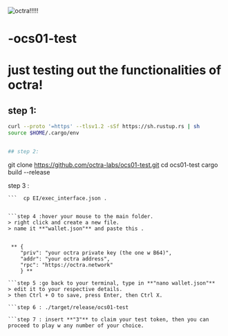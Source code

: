 ![octra!!!!!](https://github.com/user-attachments/assets/2a138e98-cf87-40ed-b64f-902876dc0b17)
 # -ocs01-test
 # just testing out the functionalities of octra!

## step 1:

```bash
curl --proto '=https' --tlsv1.2 -sSf https://sh.rustup.rs | sh
source $HOME/.cargo/env


## step 2:
``` 
git clone https://github.com/octra-labs/ocs01-test.git
cd ocs01-test
cargo build --release


step 3 :
```  # copy contract interface
```  cp EI/exec_interface.json .


```step 4 :hover your mouse to the main folder.
> right click and create a new file.
> name it **"wallet.json"** and paste this .


 ** {
    "priv": "your octra private key (the one w B64)",
    "addr": "your octra address",
    "rpc": "https://octra.network"
    } **

```step 5 :go back to your terminal, type in **"nano wallet.json"**
> edit it to your respective details.
> then Ctrl + O to save, press Enter, then Ctrl X.

```step 6 : ./target/release/ocs01-test

```step 7 : insert **"3"** to claim your test token, then you can proceed to play w any number of your choice.



